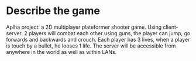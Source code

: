 # Describe the game

Aplha project: a 2D multiplayer plateformer shooter game. Using client-server. 
2 players will combat each other using guns, the player can jump, go forwards and backwards and crouch. 
Each player has 3 lives, when a player is touch by a bullet, he looses 1 life. 
The server will be accessible from anywhere in the world as well as within LANs.
